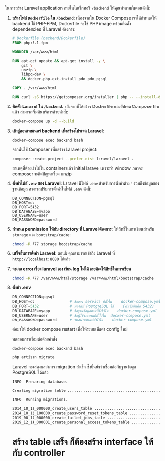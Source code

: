 ในการสร้าง Laravel application ภายในไดเร็กทอรี `/backend` ให้คุณทำตามขั้นตอนดังนี้:

1. **สร้างไฟล์ `Dockerfile` ใน `/backend`**:
   เนื่องจากใน Docker Compose เราได้กำหนดให้ backend ใช้ PHP-FPM, Dockerfile จะใช้ PHP image พร้อมติดตั้ง dependencies ที่ Laravel ต้องการ:
   ```Dockerfile
   # Dockerfile (backend/Dockerfile)
   FROM php:8.1-fpm

   WORKDIR /var/www/html

   RUN apt-get update && apt-get install -y \
       git \
       unzip \
       libpq-dev \
       && docker-php-ext-install pdo pdo_pgsql

   COPY . /var/www/html

   RUN curl -sS https://getcomposer.org/installer | php -- --install-dir=/usr/local/bin --filename=composer
   ```

2. **ติดตั้ง Laravel ใน `/backend`**:
   หลังจากที่ได้สร้าง Dockerfile และอัปเดต Compose file แล้ว สามารถเริ่มต้นบริการด้วยคำสั่ง:
   ```bash
   docker-compose up -d --build
   ```

3. **เข้าสู่คอนเทนเนอร์ backend เพื่อสร้างโปรเจค Laravel**:
   ```bash
   docker-compose exec backend bash
   ```

   จากนั้นใช้ Composer เพื่อสร้าง Laravel project:
   ```bash
   composer create-project --prefer-dist laravel/laravel .
   ```
   สาเหตุที่ต้องเข้าไปใน container เเล้ว initial laravel เพราะว่า window เวลาจะ composer จะติดปัญหาเรื่อง unzip

4. **ตั้งค่าไฟล์ `.env` ของ Laravel**:
   Laravel มีไฟล์ `.env` สำหรับการตั้งค่าต่าง ๆ รวมถึงข้อมูลของฐานข้อมูล สามารถปรับการตั้งค่าในไฟล์ `.env` ดังนี้:
   ```env
   DB_CONNECTION=pgsql
   DB_HOST=db
   DB_PORT=5432
   DB_DATABASE=myapp
   DB_USERNAME=user
   DB_PASSWORD=password
   ```

5. **กำหนด permission ให้กับ directory ที่ Laravel ต้องการ**:
   ให้สิทธิ์ในการเขียนสำหรับ `storage` และ `bootstrap/cache`:
   ```bash
   chmod -R 777 storage bootstrap/cache
   ```

6. **เสร็จสิ้นการตั้งค่า Laravel**: 
   ตอนนี้ คุณสามารถเข้าถึง Laravel ที่ `http://localhost:8080` ได้แล้ว

7. **จะเจอ error เรื่อง laravel เอง เขียน log ไม่ได้ เลยต้องให้สิทธิ์ในการเขียน**

   ```bash
   chmod -R 777 /var/www/html/storage /var/www/html/bootstrap/cache
   ```

8. **ตั้งค่า .env**
   ```python
   DB_CONNECTION=pgsql
   DB_HOST=db                # ชื่อของ service ที่ตั้งใน    docker-compose.yml
   DB_PORT=5432              # พอร์ตที่ PostgreSQL ใช้    (ค่าเริ่มต้นคือ 5432)
   DB_DATABASE=myapp         # ชื่อฐานข้อมูลตามที่ตั้งไว้ใน    docker-compose.yml
   DB_USERNAME=user          # ชื่อผู้ใช้งานตามที่ตั้งไว้ใน  docker-compose.yml
   DB_PASSWORD=password      # รหัสผ่านตามที่ตั้งไว้ใน    docker-compose.yml
   ```

   ต่อมาให้ docker compose restart เพื่อให้ระบบเห็นค่า config ใหม่

   ทดสอบการเชื่อมต่อด้วยคำสั่ง 

   ```bash
   docker-compose exec backend bash
   ```

   ```bash
   php artisan migrate
   ```
   Laravel จะแสดงผลว่าการ migration สำเร็จ ซึ่งยืนยันว่าเชื่อมต่อกับฐานข้อมูล PostgreSQL ได้แล้ว
   
   ```bash
   INFO  Preparing database.

   Creating migration table ............................................................................................................... 81ms DONE

   INFO  Running migrations.

   2014_10_12_000000_create_users_table ................................................................................................... 70ms DONE
   2014_10_12_100000_create_password_reset_tokens_table ................................................................................... 12ms DONE
   2019_08_19_000000_create_failed_jobs_table ............................................................................................. 32ms DONE
   2019_12_14_000001_create_personal_access_tokens_table .................................................................................. 21ms DONE
   ```
   # สร้าง table เสร็จ ก็ต้องสร้าง interface ให้กับ controller
   